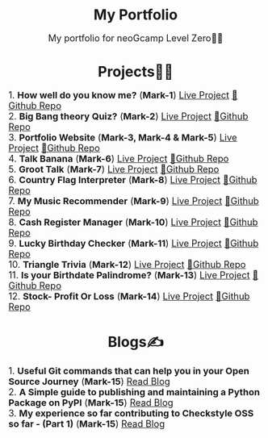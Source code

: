 <h1 align="center">My Portfolio</h1>

<p align="center"><font size="4">My portfolio for neoGcamp Level Zero👨‍💻</font></p>

<h1 align="center">Projects👨‍💻</h1>

<p align="left">
    <font size="4">1. <b>How well do you know me?</b> (<b>Mark-1</b>)
    <a href="https://replit.com/@DevansuYadav/Level-Zero-doyouknowmequiz#index.js?embed=1&output=1">Live Project</a>
    <a href="https://github.com/Devansu-Yadav/Do_you_know_me-CLI-quiz">📂Github Repo</a></font>
    <br>
    <font size="4">2. <b>Big Bang theory Quiz?</b> (<b>Mark-2</b>)
    <a href="https://replit.com/@DevansuYadav/Level-ZeroBBTCLIquiz#index.js?embed=1&output=1">Live Project</a>
    <a href="https://github.com/Devansu-Yadav/BigBangTheory-CLI-quiz">📂Github Repo</a></font>
    <br>
    <font size="4">3. <b>Portfolio Website</b> (<b>Mark-3, Mark-4 & Mark-5</b>)
    <a href="https://devansuyadav-portfolio.netlify.app/">Live Project</a>
    <a href="https://github.com/Devansu-Yadav/devansu-yadav-portfolio">📂Github Repo</a></font>
    <br>
    <font size="4">4. <b>Talk Banana</b> (<b>Mark-6</b>)
    <a href="https://minions-talk-language.netlify.app/">Live Project</a>
    <a href="https://github.com/Devansu-Yadav/banana-speak">📂Github Repo</a></font>
    <br>
    <font size="4">5. <b>Groot Talk</b> (<b>Mark-7</b>)
    <a href="https://groot-lang-converter.netlify.app/">Live Project</a>
    <a href="https://github.com/Devansu-Yadav/Groot-speak">📂Github Repo</a></font>
    <br>
    <font size="4">6. <b>Country Flag Interpreter</b> (<b>Mark-8</b>)
    <a href="https://nb40z.csb.app/">Live Project</a>
    <a href="https://github.com/Devansu-Yadav/Country-Flag-Interpreter">📂Github Repo</a></font>
    <br>
    <font size="4">7. <b>My Music Recommender</b> (<b>Mark-9</b>)
    <a href="https://cywbn.csb.app/">Live Project</a>
    <a href="https://github.com/Devansu-Yadav/Favourite-Music-Recommender">📂Github Repo</a></font>
    <br>
    <font size="4">8. <b>Cash Register Manager</b> (<b>Mark-10</b>)
    <a href="https://cash-register-neogcamp.netlify.app/">Live Project</a>
    <a href="https://github.com/Devansu-Yadav/Cash-Register">📂Github Repo</a></font>
    <br>
    <font size="4">9. <b>Lucky Birthday Checker</b> (<b>Mark-11</b>)
    <a href="https://dev-is-your-birthday-lucky.netlify.app/">Live Project</a>
    <a href="https://github.com/Devansu-Yadav/Is-Your-Birthday-Lucky">📂Github Repo</a></font>
    <br>
    <font size="4">10. <b>Triangle Trivia</b> (<b>Mark-12</b>)
    <a href="https://trignometry-trivia.netlify.app/">Live Project</a>
    <a href="https://github.com/Devansu-Yadav/Fun-with-Triangles">📂Github Repo</a></font>
    <br>
    <font size="4">11. <b>Is your Birthdate Palindrome?</b> (<b>Mark-13</b>)
    <a href="https://dev-birthdate-palindrome.netlify.app/">Live Project</a>
    <a href="https://github.com/Devansu-Yadav/Birthday-Palindrome">📂Github Repo</a></font>
    <br>
    <font size="4">12. <b>Stock- Profit Or Loss</b> (<b>Mark-14</b>)
    <a href="https://stonks-profit-loss.netlify.app/">Live Project</a>
    <a href="https://github.com/Devansu-Yadav/Stock-profit-loss">📂Github Repo</a></font>
</p>

<h1 align="center">Blogs✍</h1>

<p align="left">
    <font size="4">1. <b>Useful Git commands that can help you in your Open Source Journey</b> (<b>Mark-15</b>)
    <a href="https://devansuyadav-portfolio.netlify.app/useful-git-commands.html">Read Blog</a>
    </font>
    <br>
    <font size="4">2. <b>A Simple guide to publishing and maintaining a Python Package on PyPI</b> (<b>Mark-15</b>)
    <a href="https://devansuyadav-portfolio.netlify.app/guide-to-publishing-and-maintaining-python-packages.html">Read Blog</a>
    </font>
    <br>
    <font size="4">3. <b>My experience so far contributing to Checkstyle OSS so far - (Part 1)</b> (<b>Mark-15</b>)
    <a href="https://devansuyadav-portfolio.netlify.app/my-experience-contributing-to-checkstyle-part-1.html">Read Blog</a>
    </font>
</p>